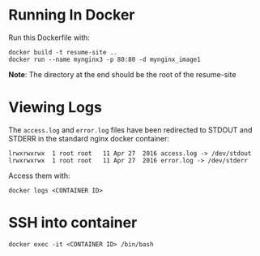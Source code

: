 # Running In Docker
Run this Dockerfile with:
```
docker build -t resume-site ..
docker run --name mynginx3 -p 80:80 -d mynginx_image1
```
**Note**: The directory at the end should be the root of the resume-site

# Viewing Logs
The `access.log` and `error.log` files have been redirected to STDOUT and STDERR in the standard nginx docker container:
```
lrwxrwxrwx  1 root root   11 Apr 27  2016 access.log -> /dev/stdout
lrwxrwxrwx  1 root root   11 Apr 27  2016 error.log -> /dev/stderr
```

Access them with:
```
docker logs <CONTAINER ID>
```

# SSH into container
```
docker exec -it <CONTAINER ID> /bin/bash
```
